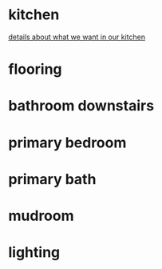 <h1>kitchen</h1>
<a href="https://ahbowers.github.io/kitchen">details about what we want in our kitchen</a> 
<h1>flooring</h1>
<h1>bathroom downstairs</h1>
<h1>primary bedroom</h1>
<h1>primary bath</h1>
<h1>mudroom</h1>
<h1>lighting</h1>

